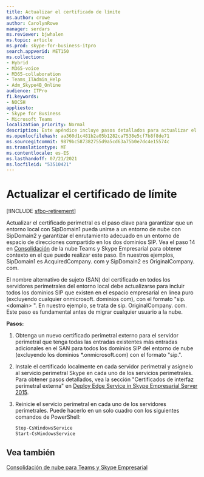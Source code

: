 ```yaml
---
title: Actualizar el certificado de límite
ms.author: crowe
author: CarolynRowe
manager: serdars
ms.reviewer: bjwhalen
ms.topic: article
ms.prod: skype-for-business-itpro
search.appverid: MET150
ms.collection:
- Hybrid
- M365-voice
- M365-collaboration
- Teams_ITAdmin_Help
- Adm_Skype4B_Online
audience: ITPro
f1.keywords:
- NOCSH
appliesto:
- Skype for Business
- Microsoft Teams
localization_priority: Normal
description: Este apéndice incluye pasos detallados para actualizar el certificado perimetral como parte de la consolidación de la nube para Teams y Skype Empresarial.
ms.openlocfilehash: aa360d1c481b2a05b1282ca7538e5cf7b8f8de71
ms.sourcegitcommit: 9879bc587382755d9a5cd63a75b0e7dc4e15574c
ms.translationtype: MT
ms.contentlocale: es-ES
ms.lasthandoff: 07/21/2021
ms.locfileid: "53510421"
---
```

# <a name="update-the-edge-certificate"></a>Actualizar el certificado de límite

[!INCLUDE [sfbo-retirement](../../Hub/includes/sfbo-retirement.md)]


Actualizar el certificado perimetral es el paso clave para garantizar que un entorno local con SipDomain1 pueda unirse a un entorno de nube con SipDomain2 y garantizar el enrutamiento adecuado en un entorno de espacio de direcciones compartido en los dos dominios SIP. Vea el paso 14 en [Consolidación](cloud-consolidation.md) de la nube Teams y Skype Empresarial para obtener contexto en el que puede realizar este paso. En nuestros ejemplos, SipDomain1 es AcquiredCompany. <span> com y SipDomain2 es OriginalCompany. <span> com.

El nombre alternativo de sujeto (SAN) del certificado en todos los servidores perimetrales del entorno local debe actualizarse para incluir todos los dominios SIP que existen en el espacio empresarial en línea puro (excluyendo cualquier onmicrosoft. <span> dominios com), con el formato "sip. \<domain> ".  En nuestro ejemplo, se trata de sip. OriginalCompany. <span> com. Este paso es fundamental antes de migrar cualquier usuario a la nube.

**Pasos:**

1.  Obtenga un nuevo certificado perimetral externo para el servidor perimetral que tenga todas las entradas existentes más entradas adicionales en el SAN para todos los dominios SIP del entorno de nube (excluyendo los dominios *.onmicrosoft.com) con el formato <DomainName> "sip.".
2.  Instale el certificado localmente en cada servidor perimetral y asígnelo al servicio perimetral Skype en cada uno de los servicios perimetrales.  Para obtener pasos detallados, vea la sección "Certificados de interfaz perimetral externa" en [Deploy Edge Service in Skype Empresarial Server 2015](../../SfbServer/deploy/deploy-edge-server/deploy-edge-servers.md).
3.  Reinicie el servicio perimetral en cada uno de los servidores perimetrales. Puede hacerlo en un solo cuadro con los siguientes comandos de PowerShell:

    ```PowerShell
    Stop-CsWindowsService
    Start-CsWindowsService
    ```

## <a name="see-also"></a>Vea también

[Consolidación de nube para Teams y Skype Empresarial](cloud-consolidation.md)